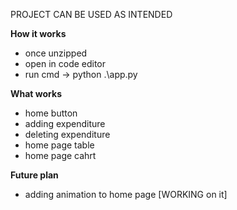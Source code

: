 <!-- ----------------------------------------------------Personal expenditure analysis----------------------------------------------------  -->
PROJECT CAN BE USED AS INTENDED

__________How it works__________
* once unzipped
* open in code editor
* run cmd -> python .\app.py

__________What works__________

* home button
* adding expenditure
* deleting expenditure 
* home page table
* home page cahrt


__________Future plan__________
* adding animation to home page [WORKING on it]

